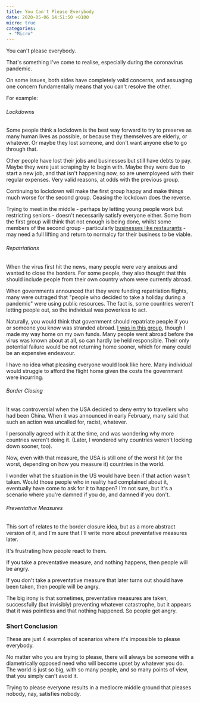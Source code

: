 ```yaml
---
title: You Can't Please Everybody
date: 2020-05-06 14:51:50 +0100
micro: true
categories:
 - "Micro"
---
```


You can't please everybody.

That's something I've come to realise, especially during the coronavirus pandemic.

On some issues, both sides have completely valid concerns, and assuaging one concern fundamentally means that you can't resolve the other.

For example:

###### Lockdowns

Some people think a lockdown is the best way forward to try to preserve as many human lives as possible, or because they themselves are elderly, or whatever. Or maybe they lost someone, and don't want anyone else to go through that.

Other people have lost their jobs and businesses but still have debts to pay. Maybe they were just scraping by to begin with. Maybe they were due to start a new job, and that isn't happening now, so are unemployeed with their regular expenses. Very valid reasons, at odds with the previous group.

Continuing to lockdown will make the first group happy and make things much worse for the second group. Ceasing the lockdown does the reverse.

Trying to meet in the middle - perhaps by letting young people work but restricting seniors - doesn't necessarily satisfy everyone either. Some from the first group will think that not enough is being done, whilst some members of the second group - particularly [businesses like restaurants](https://www.nytimes.com/2020/04/23/magazine/closing-prune-restaurant-covid.html) - may need a full lifting and return to normalcy for their business to be viable.

###### Repatriations

When the virus first hit the news, many people were very anxious and wanted to close the borders. For some people, they also thought that this should include people from their own country whom were currently abroad.

When governments announced that they were funding repatriation flights, many were outraged that "people who decided to take a holiday during a pandemic" were using public resources. The fact is, some countries weren't letting people out, so the individual was powerless to act.

Naturally, you would think that government should repatriate people if you or someone you know was stranded abroad. [I was in this group](/repatriated/), though I made my way home on my own funds. Many people went abroad before the virus was known about at all, so can hardly be held responsible. Their only potential failure would be not returning home sooner, which for many could be an expensive endeavour.

I have no idea what pleasing everyone would look like here. Many individual would struggle to afford the flight home given the costs the government were incurring.

###### Border Closing

It was controversial when the USA decided to deny entry to travellers who had been China. When it was announced in early February, many said that such an action was uncalled for, racist, whatever.

I personally agreed with it at the time, and was wondering why more countries weren't doing it. (Later, I wondered why countries weren't locking down sooner, too).

Now, even with that measure, the USA is still one of the worst hit (or the worst, depending on how you measure it) countries in the world.

I wonder what the situation in the US would have been if that action wasn't taken. Would those people who in reality had complained about it, eventually have come to ask for it to happen? I'm not sure, but it's a scenario where you're damned if you do, and damned if you don't.

###### Preventative Measures

This sort of relates to the border closure idea, but as a more abstract version of it, and I'm sure that I'll write more about preventative measures later.

It's frustrating how people react to them.

If you take a preventative measure, and nothing happens, then people will be angry.

If you don't take a preventative measure that later turns out should have been taken, then people will be angry.

The big irony is that sometimes, preventative measures are taken, successfully (but invisibly) preventing whatever catastrophe, but it appears that it was pointless and that nothing happened. So people get angry.

### Short Conclusion

These are just 4 examples of scenarios where it's impossible to please everybody.

No matter who you are trying to please, there will always be someone with a diametrically opposed need who will become upset by whatever you do. The world is just so big, with so many people, and so many points of view, that you simply can't avoid it.

Trying to please everyone results in a mediocre middle ground that pleases nobody, nay, satisfies nobody.

